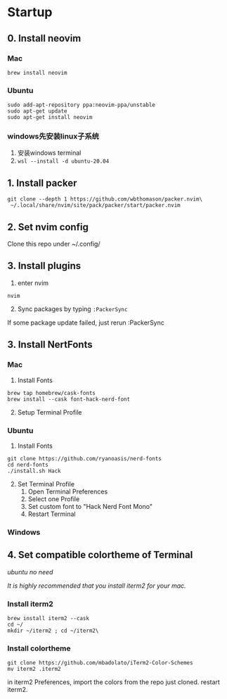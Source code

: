 # Startup
## 0. Install neovim
### Mac
`brew install neovim`
### Ubuntu
```
sudo add-apt-repository ppa:neovim-ppa/unstable
sudo apt-get update
sudo apt-get install neovim
```
### windows先安装linux子系统
1. 安装windows terminal
2. `wsl --install -d ubuntu-20.04`
## 1. Install packer
```
git clone --depth 1 https://github.com/wbthomason/packer.nvim\
 ~/.local/share/nvim/site/pack/packer/start/packer.nvim
```
## 2. Set nvim config
Clone this repo under ~/.config/
## 3. Install plugins
1. enter nvim
```
nvim
```
2. Sync packages by typing
`:PackerSync`

If some package update failed, just rerun :PackerSync

## 3. Install NertFonts
### Mac
1. Install Fonts
```
brew tap homebrew/cask-fonts
brew install --cask font-hack-nerd-font
```
2. Setup Terminal Profile

### Ubuntu
1. Install Fonts
```
git clone https://github.com/ryanoasis/nerd-fonts
cd nerd-fonts
./install.sh Hack
```
2. Set Terminal Profile
    1. Open Terminal Preferences
    2. Select one Profile
    3. Set custom font to "Hack Nerd Font Mono"
    4. Restart Terminal
### Windows

## 4. Set compatible colortheme of Terminal
*ubuntu no need*

*It is highly recommended that you install iterm2 for your mac.*
### Install iterm2
```
brew install iterm2 --cask
cd ~/
mkdir ~/iterm2 ; cd ~/iterm2\
```
### Install colortheme

```
git clone https://github.com/mbadolato/iTerm2-Color-Schemes
mv iterm2 .iterm2
```
in iterm2 Preferences, import the colors from the repo just cloned.
restart iterm2.
